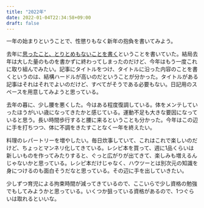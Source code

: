 ```yaml
---
title: "2022年"
date: 2022-01-04T22:34:58+09:00
draft: false
---
```


一年の始まりということで、性懲りもなく新年の抱負を書いてみよう。

去年に[思ったこと、とりとめもないことを書く](https://kazkn.com/post/2021/write-essay/)ということを書いていた。結局去年は大した量のものを書かずに終わってしまったのだけど、今年はもう一度これに取り組んでみたい。記事にタイトルをつけ、タイトルに沿った内容のことを書くというのは、結構ハードルが高いのだということが分かった。タイトルがある記事はそれはそれでよいのだけど、すべてがそうである必要もない。日記用のスペースを用意してみようと思っている。

去年の暮に、少し腰を悪くした。今はある程度復調している。体をメンテしていったほうがいい歳になってきたかと感じている。運動不足も大きな要因になっていると思う。長い時間歩行すると腰に来るということも分かった。今年はこの辺に手を打ちつつ、体に不調をきたすことなく一年を終えたい。

料理のレパートリーを増やしたい。毎日炊事していて、これはこれで楽しいのだけど、ちょっとマンネリ化してきている。レシピ本を買って、週に1品くらいは新しいものを作ってみたりすると、ぐっと広がりが出てきて、楽しみも増えるんじゃないかと思っている。レシピ本だけじゃなく、ハウツーとは別次元の知識を身につけるのも面白そうだなと思っている。その辺に手を出していきたい。

少しずつ育児による拘束時間が減ってきているので、ここいらで少し資格の勉強でもしてみようかと思っている。いくつか狙っている資格があるので、1つぐらいは取れるといいな。
